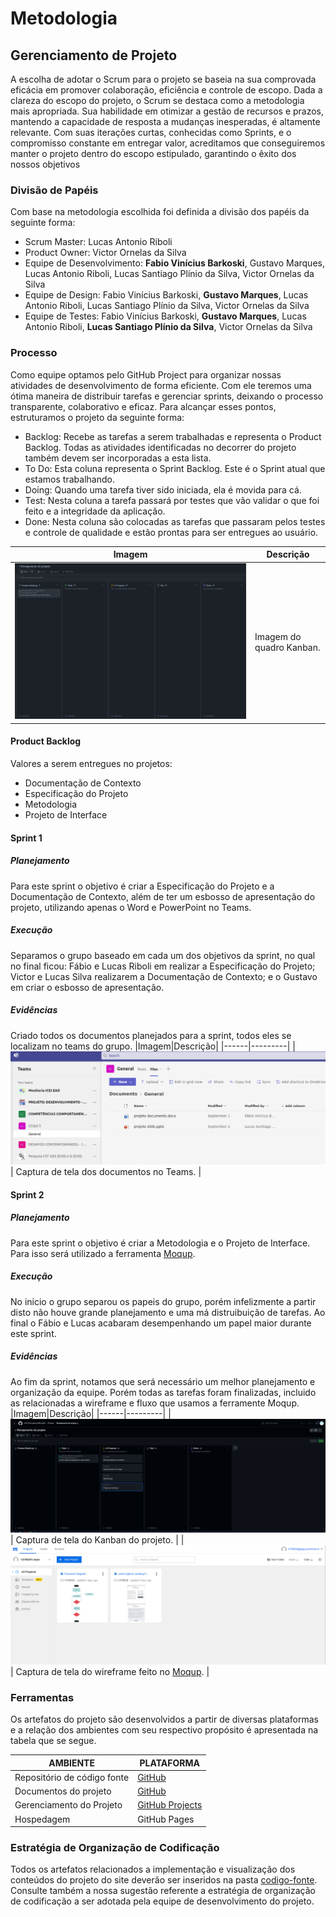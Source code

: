 
# Metodologia

## Gerenciamento de Projeto
A escolha de adotar o Scrum para o projeto se baseia na sua comprovada eficácia em promover colaboração, eficiência e controle de escopo. Dada a clareza do escopo do projeto, o Scrum se destaca como a metodologia mais apropriada. Sua habilidade em otimizar a gestão de recursos e prazos, mantendo a capacidade de resposta a mudanças inesperadas, é altamente relevante. Com suas iterações curtas, conhecidas como Sprints, e o compromisso constante em entregar valor, acreditamos que conseguiremos manter o projeto dentro do escopo estipulado, garantindo o êxito dos nossos objetivos

### Divisão de Papéis
Com base na metodologia escolhida foi definida a divisão dos papéis da seguinte forma:
- Scrum Master: Lucas Antonio Riboli
- Product Owner: Victor Ornelas da Silva
- Equipe de Desenvolvimento: **Fabio Vinícius Barkoski**, Gustavo Marques, Lucas Antonio Riboli, Lucas Santiago Plínio da Silva, Victor Ornelas da Silva
- Equipe de Design: Fabio Vinícius Barkoski, **Gustavo Marques**, Lucas Antonio Riboli, Lucas Santiago Plínio da Silva, Victor Ornelas da Silva
- Equipe de Testes: Fabio Vinícius Barkoski, **Gustavo Marques**, Lucas Antonio Riboli, **Lucas Santiago Plínio da Silva**, Victor Ornelas da Silva

### Processo
Como equipe optamos pelo GitHub Project para organizar nossas atividades de desenvolvimento de forma eficiente. Com ele teremos uma ótima maneira de distribuir tarefas e gerenciar sprints, deixando o processo transparente, colaborativo e eficaz. Para alcançar esses pontos, estruturamos o projeto da seguinte forma:

- Backlog: Recebe as tarefas a serem trabalhadas e representa o Product Backlog. Todas as atividades identificadas no decorrer do projeto também devem ser incorporadas a esta lista. 
- To Do: Esta coluna representa o Sprint Backlog. Este é o Sprint atual que estamos trabalhando.
- Doing: Quando uma tarefa tiver sido iniciada, ela é movida para cá.
- Test: Nesta coluna a tarefa passará por testes que vão validar o que foi feito e a integridade da aplicação.
- Done: Nesta coluna são colocadas as tarefas que passaram pelos testes e controle de qualidade e estão prontas para ser entregues ao usuário.

|Imagem|Descrição|
|------|---------|
| ![Alt text](img/kanban1.png)| Imagem do quadro Kanban.|

#### Product Backlog
Valores a serem entregues no projetos:
- Documentação de Contexto
- Especificação do Projeto
- Metodologia
- Projeto de Interface

#### Sprint 1
##### Planejamento
Para este sprint o objetivo é criar a Especificação do Projeto e a Documentação de Contexto, além de ter um esbosso de apresentação do projeto, utilizando apenas o Word e PowerPoint no Teams.
##### Execução
Separamos o grupo baseado em  cada um dos objetivos da sprint, no qual no final ficou: Fábio e Lucas Riboli em realizar a Especificação do Projeto; Victor e Lucas Silva realizarem a Documentação de Contexto; e o Gustavo em criar o esbosso de apresentação.
##### Evidências
Criado todos os documentos planejados para a sprint, todos eles se localizam no teams do grupo.
|Imagem|Descrição|
|------|---------|
|![Captura de tela dos documentos no teams](img/documentos-teams.png)| Captura de tela dos documentos no Teams. |

#### Sprint 2
##### Planejamento
Para este sprint o objetivo é criar a Metodologia e o Projeto de Interface. Para isso será utilizado a ferramenta [Moqup](https://moqups.com/).
##### Execução
No inicio o grupo separou os papeis do grupo, porém infelizmente a partir disto não houve grande planejamento e uma má distruibuição de tarefas. Ao final o Fábio e Lucas acabaram desempenhando um papel maior durante este sprint.
##### Evidências
Ao fim da sprint, notamos que será necessário um melhor planejamento e organização da equipe. Porém todas as tarefas foram finalizadas, incluido as relacionadas a wireframe e fluxo que usamos a ferramente Moqup.
|Imagem|Descrição|
|------|---------|
|![Kanban projeto](img/kanban2.png)| Captura de tela do Kanban do projeto. |
|![Moqup projetos](img/evidenciamoqups.png)| Captura de tela do wireframe feito no [Moqup](https://moqups.com/). |
  
### Ferramentas
Os artefatos do projeto são desenvolvidos a partir de diversas plataformas e a relação dos ambientes com seu respectivo propósito é apresentada na tabela que se segue.

| AMBIENTE                            | PLATAFORMA                         |
|-------------------------------------|------------------------------------|
| Repositório de código fonte         | [GitHub](https://github.com/ICEI-PUC-Minas-PMV-ADS/pmv-ads-2023-2-e1-proj-web-t6-calculadorarescisao/tree/main/codigo-fonte) |
| Documentos do projeto               | [GitHub](https://github.com/ICEI-PUC-Minas-PMV-ADS/pmv-ads-2023-2-e1-proj-web-t6-calculadorarescisao/tree/main/documentos) |
| Gerenciamento do Projeto            | [GitHub Projects](https://github.com/orgs/ICEI-PUC-Minas-PMV-ADS/projects/618) |
| Hospedagem                          | GitHub Pages |


### Estratégia de Organização de Codificação 

Todos os artefatos relacionados a implementação e visualização dos conteúdos do projeto do site deverão ser inseridos na pasta [codigo-fonte](http://https://github.com/ICEI-PUC-Minas-PMV-ADS/WebApplicationProject-Template-v2/tree/main/codigo-fonte). Consulte também a nossa sugestão referente a estratégia de organização de codificação a ser adotada pela equipe de desenvolvimento do projeto.
